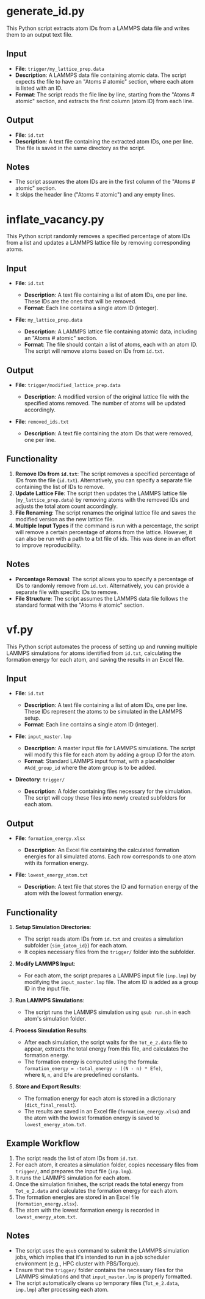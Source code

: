 # generate_id.py

This Python script extracts atom IDs from a LAMMPS data file and writes them to an output text file.

## Input

- **File**: `trigger/my_lattice_prep.data`
- **Description**: A LAMMPS data file containing atomic data. The script expects the file to have an "Atoms # atomic" section, where each atom is listed with an ID.
- **Format**: The script reads the file line by line, starting from the "Atoms # atomic" section, and extracts the first column (atom ID) from each line.

## Output

- **File**: `id.txt`
- **Description**: A text file containing the extracted atom IDs, one per line. The file is saved in the same directory as the script.

## Notes

- The script assumes the atom IDs are in the first column of the "Atoms # atomic" section.
- It skips the header line ("Atoms # atomic") and any empty lines.

# inflate_vacancy.py

This Python script randomly removes a specified percentage of atom IDs from a list and updates a LAMMPS lattice file by removing corresponding atoms.

## Input

- **File**: `id.txt`
  - **Description**: A text file containing a list of atom IDs, one per line. These IDs are the ones that will be removed.
  - **Format**: Each line contains a single atom ID (integer).

- **File**: `my_lattice_prep.data`
  - **Description**: A LAMMPS lattice file containing atomic data, including an "Atoms # atomic" section.
  - **Format**: The file should contain a list of atoms, each with an atom ID. The script will remove atoms based on IDs from `id.txt`.

## Output

- **File**: `trigger/modified_lattice_prep.data`
  - **Description**: A modified version of the original lattice file with the specified atoms removed. The number of atoms will be updated accordingly.

- **File**: `removed_ids.txt`
  - **Description**: A text file containing the atom IDs that were removed, one per line.

## Functionality

1. **Remove IDs from `id.txt`**: The script removes a specified percentage of IDs from the file (`id.txt`). Alternatively, you can specify a separate file containing the list of IDs to remove.
2. **Update Lattice File**: The script then updates the LAMMPS lattice file (`my_lattice_prep.data`) by removing atoms with the removed IDs and adjusts the total atom count accordingly.
3. **File Renaming**: The script renames the original lattice file and saves the modified version as the new lattice file.
4. **Multiple Input Types** if the command is run with a percentage, the script will remove a certain percentage of atoms from the lattice. However, it can also be run with a path to a txt file of ids. This was done in an effort to improve reproducibility. 

## Notes

- **Percentage Removal**: The script allows you to specify a percentage of IDs to randomly remove from `id.txt`. Alternatively, you can provide a separate file with specific IDs to remove.
- **File Structure**: The script assumes the LAMMPS data file follows the standard format with the "Atoms # atomic" section.

# vf.py

This Python script automates the process of setting up and running multiple LAMMPS simulations for atoms identified from `id.txt`, calculating the formation energy for each atom, and saving the results in an Excel file.

## Input

- **File**: `id.txt`
  - **Description**: A text file containing a list of atom IDs, one per line. These IDs represent the atoms to be simulated in the LAMMPS setup.
  - **Format**: Each line contains a single atom ID (integer).

- **File**: `input_master.lmp`
  - **Description**: A master input file for LAMMPS simulations. The script will modify this file for each atom by adding a group ID for the atom.
  - **Format**: Standard LAMMPS input format, with a placeholder `#Add_group_id` where the atom group is to be added.

- **Directory**: `trigger/`
  - **Description**: A folder containing files necessary for the simulation. The script will copy these files into newly created subfolders for each atom.
  
## Output

- **File**: `formation_energy.xlsx`
  - **Description**: An Excel file containing the calculated formation energies for all simulated atoms. Each row corresponds to one atom with its formation energy.

- **File**: `lowest_energy_atom.txt`
  - **Description**: A text file that stores the ID and formation energy of the atom with the lowest formation energy.

## Functionality

1. **Setup Simulation Directories**: 
   - The script reads atom IDs from `id.txt` and creates a simulation subfolder (`sim_{atom_id}`) for each atom.
   - It copies necessary files from the `trigger/` folder into the subfolder.

2. **Modify LAMMPS Input**: 
   - For each atom, the script prepares a LAMMPS input file (`inp.lmp`) by modifying the `input_master.lmp` file. The atom ID is added as a group ID in the input file.

3. **Run LAMMPS Simulations**:
   - The script runs the LAMMPS simulation using `qsub run.sh` in each atom's simulation folder.

4. **Process Simulation Results**:
   - After each simulation, the script waits for the `Tot_e_2.data` file to appear, extracts the total energy from this file, and calculates the formation energy.
   - The formation energy is computed using the formula:  
     `formation_energy = -total_energy - ((N - n) * Efe)`,  
     where `N`, `n`, and `Efe` are predefined constants.

5. **Store and Export Results**:
   - The formation energy for each atom is stored in a dictionary (`dict_final_result`).
   - The results are saved in an Excel file (`formation_energy.xlsx`) and the atom with the lowest formation energy is saved to `lowest_energy_atom.txt`.

## Example Workflow

1. The script reads the list of atom IDs from `id.txt`.
2. For each atom, it creates a simulation folder, copies necessary files from `trigger/`, and prepares the input file (`inp.lmp`).
3. It runs the LAMMPS simulation for each atom.
4. Once the simulation finishes, the script reads the total energy from `Tot_e_2.data` and calculates the formation energy for each atom.
5. The formation energies are stored in an Excel file (`formation_energy.xlsx`).
6. The atom with the lowest formation energy is recorded in `lowest_energy_atom.txt`.

## Notes

- The script uses the `qsub` command to submit the LAMMPS simulation jobs, which implies that it's intended to run in a job scheduler environment (e.g., HPC cluster with PBS/Torque).
- Ensure that the `trigger/` folder contains the necessary files for the LAMMPS simulations and that `input_master.lmp` is properly formatted.
- The script automatically cleans up temporary files (`Tot_e_2.data`, `inp.lmp`) after processing each atom.

